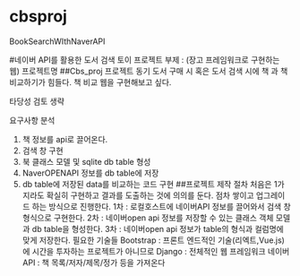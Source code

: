 # cbsproj

BookSearchWIthNaverAPI

#네이버 API를 활용한 도서 검색 토이 프로젝트
부제 : (장고 프레임워크로 구현하는 웹)
프로젝트명
##Cbs_proj
프로젝트 동기
도서 구매 시 혹은 도서 검색 시에 책 과 책 비교하기가 힘들다. 책 비교 웹을 구현해보고 싶다.

타당성 검토 생략

요구사항 분석

1. 책 정보를 api로 끌어온다.
2. 검색 창 구현
3. 북 클래스 모델 및 sqlite db table 형성
4. NaverOPENAPI 정보를 db table에 저장
5. db table에 저장된 data를 비교하는 코드 구현 ##프로젝트 제작 절차
   처음은 1가지라도 확실히 구현하고 결과를 도출하는 것에 의의를 둔다.
   점차 쌓이고 업그레이드 하는 방식으로 진행한다.
   1차 : 로컬호스트에 네이버API 정보를 끌어와서 검색 창 형식으로 구현한다.
   2차 : 네이버open api 정보를 저장할 수 있는 클래스 객체 모델과 db table을 형성한다.
   3차 : 네이버open api 정보가 table의 형식과 컬럼명에 맞게 저장한다.
   필요한 기술들
   Bootstrap : 프론트 엔드적인 기술(리엑트,Vue.js)에 시간을 투자하는 프로젝트가 아니므로
   Django : 전체적인 웹 프레임워크
   네이버API : 책 목록/저자/제목/정가 등을 가져온다
